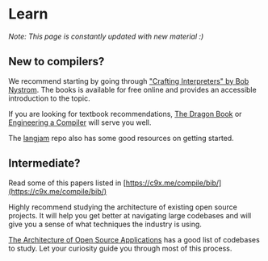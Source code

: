 # Learn

_Note: This page is constantly updated with new material :)_

## New to compilers?

We recommend starting by going through ["Crafting Interpreters" by Bob Nystrom](https://craftinginterpreters.com/). The books is available for free online and provides an accessible introduction to the topic.

If you are looking for textbook recommendations, [The Dragon Book](https://www.amazon.com/Compilers-Principles-Techniques-Tools-2nd/dp/0321486811) or [Engineering a Compiler](https://www.amazon.com/Engineering-Compiler-Keith-Cooper/dp/012088478X) will serve you well.

The [langjam](https://github.com/langjam/langjam/blob/main/resources.md) repo also has some good resources on getting started.

## Intermediate?

Read some of this papers listed in [https://c9x.me/compile/bib/](https://c9x.me/compile/bib/)

Highly recommend studying the architecture of existing open source projects. It will help you get better at navigating large codebases and will give you a sense of what techniques the industry is using.

[The Architecture of Open Source Applications](https://www.aosabook.org/en/index.html) has a good list of codebases to study. Let your curiosity guide you through most of this process.
